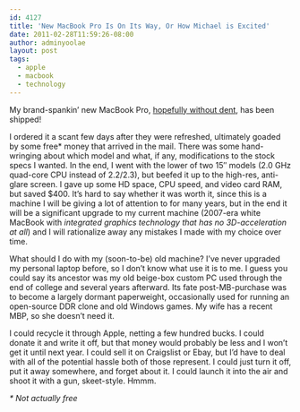 ```yaml
---
id: 4127
title: 'New MacBook Pro Is On Its Way, Or How Michael is Excited'
date: 2011-02-28T11:59:26-08:00
author: adminyoolae
layout: post
tags:
  - apple
  - macbook
  - technology
---
```

My brand-spankin&#8217; new MacBook Pro, [hopefully without dent](http://www.reddit.com/r/apple/comments/fucju/buying_a_new_macbook_pro_check_it_before_you/), has been shipped!

I ordered it a scant few days after they were refreshed, ultimately goaded by some free* money that arrived in the mail. There was some hand-wringing about which model and what, if any, modifications to the stock specs I wanted. In the end, I went with the lower of two 15&#8243; models (2.0 GHz quad-core CPU instead of 2.2/2.3), but beefed it up to the high-res, anti-glare screen. I gave up some HD space, CPU speed, and video card RAM, but saved $400. It&#8217;s hard to say whether it was worth it, since this is a machine I will be giving a lot of attention to for many years, but in the end it will be a significant upgrade to my current machine (2007-era white MacBook with _integrated graphics technology that has no 3D-acceleration at all_) and I will rationalize away any mistakes I made with my choice over time.

What should I do with my (soon-to-be) old machine? I&#8217;ve never upgraded my personal laptop before, so I don&#8217;t know what use it is to me. I guess you could say its ancestor was my old beige-box custom PC used through the end of college and several years afterward. Its fate post-MB-purchase was to become a largely dormant paperweight, occasionally used for running an open-source DDR clone and old Windows games. My wife has a recent MBP, so she doesn&#8217;t need it.

I could recycle it through Apple, netting a few hundred bucks. I could donate it and write it off, but that money would probably be less and I won&#8217;t get it until next year. I could sell it on Craigslist or Ebay, but I&#8217;d have to deal with all of the potential hassle both of those represent. I could just turn it off, put it away somewhere, and forget about it. I could launch it into the air and shoot it with a gun, skeet-style. Hmmm.

_* Not actually free_
